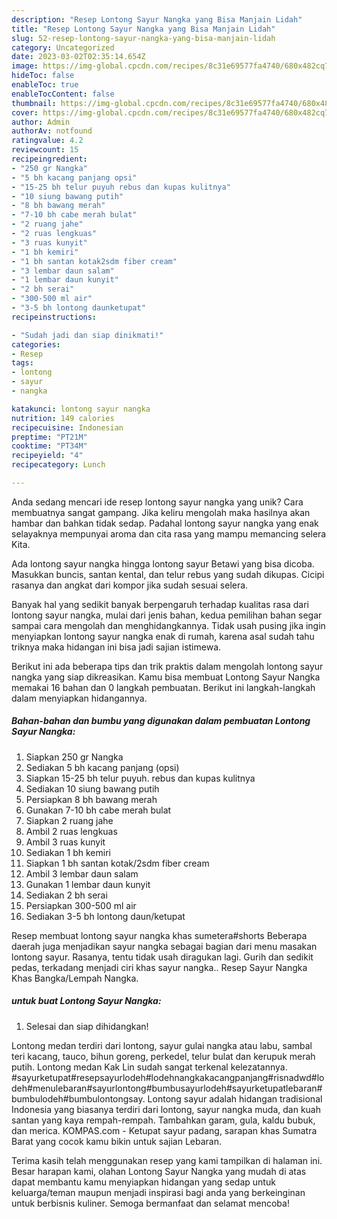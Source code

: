 ```yaml
---
description: "Resep Lontong Sayur Nangka yang Bisa Manjain Lidah"
title: "Resep Lontong Sayur Nangka yang Bisa Manjain Lidah"
slug: 52-resep-lontong-sayur-nangka-yang-bisa-manjain-lidah
category: Uncategorized
date: 2023-03-02T02:35:14.654Z
image: https://img-global.cpcdn.com/recipes/8c31e69577fa4740/680x482cq70/lontong-sayur-nangka-foto-resep-utama.jpg
hideToc: false
enableToc: true
enableTocContent: false
thumbnail: https://img-global.cpcdn.com/recipes/8c31e69577fa4740/680x482cq70/lontong-sayur-nangka-foto-resep-utama.jpg
cover: https://img-global.cpcdn.com/recipes/8c31e69577fa4740/680x482cq70/lontong-sayur-nangka-foto-resep-utama.jpg
author: Admin
authorAv: notfound
ratingvalue: 4.2
reviewcount: 15
recipeingredient:
- "250 gr Nangka"
- "5 bh kacang panjang opsi"
- "15-25 bh telur puyuh rebus dan kupas kulitnya"
- "10 siung bawang putih"
- "8 bh bawang merah"
- "7-10 bh cabe merah bulat"
- "2 ruang jahe"
- "2 ruas lengkuas"
- "3 ruas kunyit"
- "1 bh kemiri"
- "1 bh santan kotak2sdm fiber cream"
- "3 lembar daun salam"
- "1 lembar daun kunyit"
- "2 bh serai"
- "300-500 ml air"
- "3-5 bh lontong daunketupat"
recipeinstructions:

- "Sudah jadi dan siap dinikmati!"
categories:
- Resep
tags:
- lontong
- sayur
- nangka

katakunci: lontong sayur nangka 
nutrition: 149 calories
recipecuisine: Indonesian
preptime: "PT21M"
cooktime: "PT34M"
recipeyield: "4"
recipecategory: Lunch

---
```





Anda sedang mencari ide resep lontong sayur nangka yang unik? Cara membuatnya sangat gampang. Jika keliru mengolah maka hasilnya akan hambar dan bahkan tidak sedap. Padahal lontong sayur nangka yang enak selayaknya mempunyai aroma dan cita rasa yang mampu memancing selera Kita.





Ada lontong sayur nangka hingga lontong sayur Betawi yang bisa dicoba. Masukkan buncis, santan kental, dan telur rebus yang sudah dikupas. Cicipi rasanya dan angkat dari kompor jika sudah sesuai selera.

Banyak hal yang sedikit banyak berpengaruh terhadap kualitas rasa dari lontong sayur nangka, mulai dari jenis bahan, kedua pemilihan bahan segar sampai cara mengolah dan menghidangkannya. Tidak usah pusing jika ingin menyiapkan lontong sayur nangka enak di rumah, karena asal sudah tahu triknya maka hidangan ini bisa jadi sajian istimewa.






Berikut ini ada beberapa tips dan trik praktis dalam mengolah lontong sayur nangka yang siap dikreasikan. Kamu bisa membuat Lontong Sayur Nangka memakai 16 bahan dan 0 langkah pembuatan. Berikut ini langkah-langkah dalam menyiapkan hidangannya.

<!--inarticleads1-->

##### Bahan-bahan dan bumbu yang digunakan dalam pembuatan Lontong Sayur Nangka:

1. Siapkan 250 gr Nangka
1. Sediakan 5 bh kacang panjang (opsi)
1. Siapkan 15-25 bh telur puyuh. rebus dan kupas kulitnya
1. Sediakan 10 siung bawang putih
1. Persiapkan 8 bh bawang merah
1. Gunakan 7-10 bh cabe merah bulat
1. Siapkan 2 ruang jahe
1. Ambil 2 ruas lengkuas
1. Ambil 3 ruas kunyit
1. Sediakan 1 bh kemiri
1. Siapkan 1 bh santan kotak/2sdm fiber cream
1. Ambil 3 lembar daun salam
1. Gunakan 1 lembar daun kunyit
1. Sediakan 2 bh serai
1. Persiapkan 300-500 ml air
1. Sediakan 3-5 bh lontong daun/ketupat


Resep membuat lontong sayur nangka khas sumetera#shorts Beberapa daerah juga menjadikan sayur nangka sebagai bagian dari menu masakan lontong sayur. Rasanya, tentu tidak usah diragukan lagi. Gurih dan sedikit pedas, terkadang menjadi ciri khas sayur nangka.. Resep Sayur Nangka Khas Bangka/Lempah Nangka. 

<!--inarticleads2-->

#####  untuk buat Lontong Sayur Nangka:


1. Selesai dan siap dihidangkan!

Lontong medan terdiri dari lontong, sayur gulai nangka atau labu, sambal teri kacang, tauco, bihun goreng, perkedel, telur bulat dan kerupuk merah putih. Lontong medan Kak Lin sudah sangat terkenal kelezatannya. #sayurketupat#resepsayurlodeh#lodehnangkakacangpanjang#risnadwd#lodeh#menulebaran#sayurlontong#bumbusayurlodeh#sayurketupatlebaran#bumbulodeh#bumbulontongsay. Lontong sayur adalah hidangan tradisional Indonesia yang biasanya terdiri dari lontong, sayur nangka muda, dan kuah santan yang kaya rempah-rempah. Tambahkan garam, gula, kaldu bubuk, dan merica. KOMPAS.com - Ketupat sayur padang, sarapan khas Sumatra Barat yang cocok kamu bikin untuk sajian Lebaran. 

Terima kasih telah menggunakan resep yang kami tampilkan di halaman ini. Besar harapan kami, olahan Lontong Sayur Nangka yang mudah di atas dapat membantu kamu menyiapkan hidangan yang sedap untuk keluarga/teman maupun menjadi inspirasi bagi anda yang berkeinginan untuk berbisnis kuliner. Semoga bermanfaat dan selamat mencoba!

